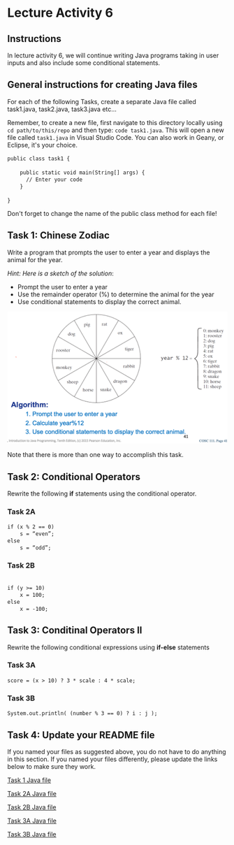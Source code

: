 # Lecture Activity 6

##  Instructions

In lecture activity 6, we will continue writing Java programs taking in user inputs and also include some conditional statements. 

## General instructions for creating Java files

For each of the following Tasks, create a separate Java file called task1.java, task2.java, task3.java etc... 

Remember, to create a new file, first navigate to this directory locally using `cd path/to/this/repo` and then type: `code task1.java`.
This will open a new file called `task1.java` in Visual Studio Code.
You can also work in Geany, or Eclipse, it's your choice.


```
public class task1 {

	public static void main(String[] args) {
	  // Enter your code
	}
  
}
```

Don't forget to change the name of the public class method for each file!

## Task 1: Chinese Zodiac

Write a program that prompts the user to enter a year and displays the animal for the year. 

*Hint: Here is a sketch of the solution*:

- Prompt the user to enter a year
- Use the remainder operator (%) to determine the animal for the year
- Use conditional statements to display the correct animal.

![](zodiac.png)

Note that there is more than one way to accomplish this task.

## Task 2: Conditional Operators

Rewrite the following **if** statements using the conditional operator.

### Task 2A

```
if (x % 2 == 0)
    s = “even”;
else
    s = “odd”;
```

### Task 2B
```

if (y >= 10)
    x = 100;
else
    x = -100;
```

## Task 3: Conditinal Operators II 

Rewrite the following conditional expressions using **if-else** statements

### Task 3A

```
score = (x > 10) ? 3 * scale : 4 * scale;
```

### Task 3B
```
System.out.println( (number % 3 == 0) ? i : j );
```

## Task 4: Update your README file 

If you named your files as suggested above, you do not have to do anything in this section.
If you named your files differently, please update the links below to make sure they work.

[Task 1 Java file](./Task1.java)

[Task 2A Java file](./Task2A.java)

[Task 2B Java file](./Task2B.java)

[Task 3A Java file](./Task3A.java)

[Task 3B Java file](./Task3B.java)
